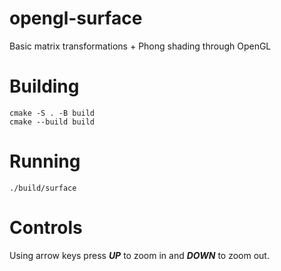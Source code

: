 # opengl-surface
Basic matrix transformations + Phong shading through OpenGL

# Building
    cmake -S . -B build
    cmake --build build

# Running
`./build/surface`

# Controls
Using arrow keys press ***UP*** to zoom in and ***DOWN*** to zoom out.
